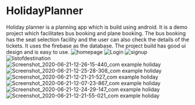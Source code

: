 # HolidayPlanner
Holiday planner is a planning app which is build using android. It is a demo project which facilitates
bus booking and plane booking. The bus booking has the seat selection facility and the user can also
check the details of the tickets. It uses the firebase as the database. The project build has good ui
design and is easy to use.
![homepage](https://user-images.githubusercontent.com/37536514/93010935-41c91300-f5af-11ea-8143-0d56a53038de.jpg)
![Login](https://user-images.githubusercontent.com/37536514/93010937-4b527b00-f5af-11ea-91e4-9465723af38b.jpg)
![signup](https://user-images.githubusercontent.com/37536514/93010940-50172f00-f5af-11ea-9bc4-f379d8f3f70c.jpg)
![listofdestination](https://user-images.githubusercontent.com/37536514/93010941-57d6d380-f5af-11ea-98c7-ee6b4fb293d5.jpg)
![Screenshot_2020-06-21-12-26-15-440_com example holiday](https://user-images.githubusercontent.com/37536514/93010944-5c9b8780-f5af-11ea-8390-d5788564b23e.jpg)
![Screenshot_2020-06-21-12-25-28-308_com example holiday](https://user-images.githubusercontent.com/37536514/93010947-6329ff00-f5af-11ea-9d9d-d1d9c3d4490e.jpg)
![Screenshot_2020-06-21-12-21-21-527_com example holiday](https://user-images.githubusercontent.com/37536514/93010951-750ba200-f5af-11ea-93c2-d721c5e11e3b.jpg)
![Screenshot_2020-06-21-12-07-23-867_com example holiday](https://user-images.githubusercontent.com/37536514/93010956-805ecd80-f5af-11ea-9e33-18aba50add67.jpg)
![Screenshot_2020-06-21-12-24-29-147_com example holiday](https://user-images.githubusercontent.com/37536514/93010957-8a80cc00-f5af-11ea-91bc-98410acb6ded.jpg)
![Screenshot_2020-06-21-12-21-55-021_com example holiday](https://user-images.githubusercontent.com/37536514/93010959-91a7da00-f5af-11ea-82cf-3c238924e992.jpg)
